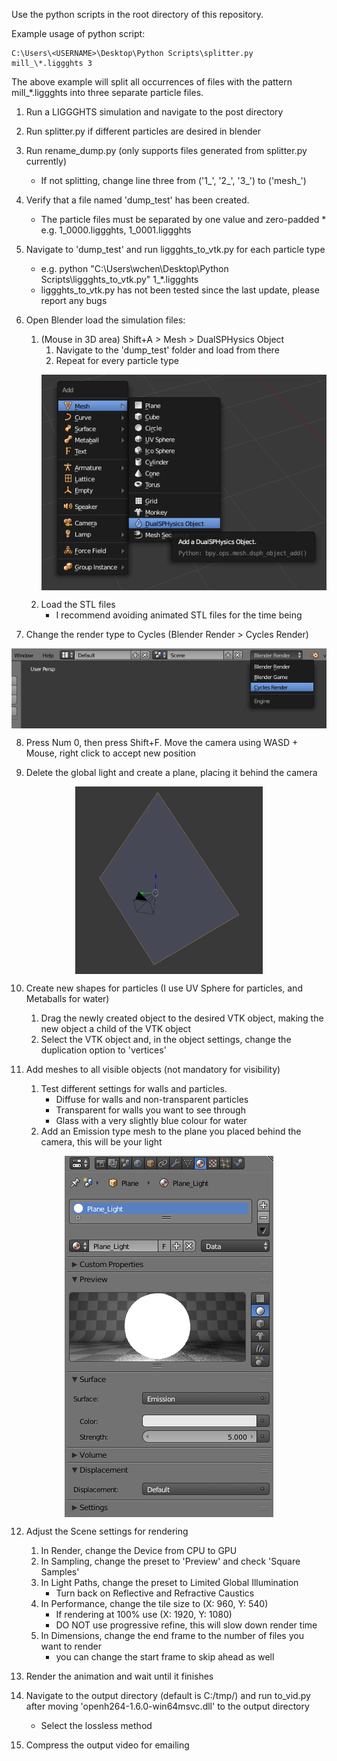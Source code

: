 Use the python scripts in the root directory of this repository.

Example usage of python script:
```
C:\Users\<USERNAME>\Desktop\Python Scripts\splitter.py mill_\*.liggghts 3
```
The above example will split all occurrences of files with the pattern mill_\*.liggghts into three separate particle files.

1. Run a LIGGGHTS simulation and navigate to the post directory

2. Run splitter.py if different particles are desired in blender

3. Run rename_dump.py (only supports files generated from splitter.py currently)
    * If not splitting, change line three from ('1_', '2_', '3_') to ('mesh_')

4. Verify that a file named 'dump_test' has been created.
    * The particle files must be separated by one value and zero-padded
            * e.g. 1_0000.liggghts, 1_0001.liggghts

5. Navigate to 'dump_test' and run liggghts_to_vtk.py for each particle type
    * e.g. python "C:\Users\wchen\Desktop\Python Scripts\liggghts_to_vtk.py" 1_\*.liggghts
    * liggghts_to_vtk.py has not been tested since the last update, please report any bugs

6. Open Blender load the simulation files:
    1. (Mouse in 3D area) Shift+A > Mesh > DualSPHysics Object
        1. Navigate to the 'dump_test' folder and load from there
        2. Repeat for every particle type
        <p align="center"><img align="middle" src="https://github.com/mwmuni/LIGGGHTS-Post-Processing-Utilities/blob/master/images/Blender_1.png"></p>
    2. Load the STL files
        * I recommend avoiding animated STL files for the time being

7. Change the render type to Cycles (Blender Render > Cycles Render)

<p align="center"><img align="middle" src="https://github.com/mwmuni/LIGGGHTS-Post-Processing-Utilities/blob/master/images/Blender_2.png"></p>

8. Press Num 0, then press Shift+F. Move the camera using WASD + Mouse, right click to accept new position

9. Delete the global light and create a plane, placing it behind the camera

<p align="center"><img align="middle" width=300 height=300 src="https://github.com/mwmuni/LIGGGHTS-Post-Processing-Utilities/blob/master/images/Blender_3.png"></p>

10. Create new shapes for particles (I use UV Sphere for particles, and Metaballs for water)
    1. Drag the newly created object to the desired VTK object, making the new object a child of the VTK object
    2. Select the VTK object and, in the object settings, change the duplication option to 'vertices'

11. Add meshes to all visible objects (not mandatory for visibility)
    1. Test different settings for walls and particles.
        * Diffuse for walls and non-transparent particles
        * Transparent for walls you want to see through
        * Glass with a very slightly blue colour for water
    2. Add an Emission type mesh to the plane you placed behind the camera, this will be your light

<p align="center"><img align="middle" src="https://github.com/mwmuni/LIGGGHTS-Post-Processing-Utilities/blob/master/images/Blender_4.png"></p>

12. Adjust the Scene settings for rendering
    1. In Render, change the Device from CPU to GPU
    2. In Sampling, change the preset to 'Preview' and check 'Square Samples' 
    3. In Light Paths, change the preset to Limited Global Illumination
        * Turn back on Reflective and Refractive Caustics
    4. In Performance, change the tile size to (X: 960, Y: 540)
        * If rendering at 100% use (X: 1920, Y: 1080)
        * DO NOT use progressive refine, this will slow down render time
    5. In Dimensions, change the end frame to the number of files you want to render
        * you can change the start frame to skip ahead as well

13. Render the animation and wait until it finishes

14. Navigate to the output directory (default is C:/tmp/) and run to_vid.py after moving 'openh264-1.6.0-win64msvc.dll' to the output directory
    * Select the lossless method

15. Compress the output video for emailing

